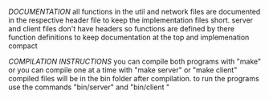 *DOCUMENTATION*
all functions in the util and network files are documented in the respective header file to keep the implementation files short.
server and client files don't have headers so functions are defined by there function definitions to keep documentation at the top and implemenation compact

*COMPILATION INSTRUCTIONS*
you can compile both programs with "make"
or you can compile one at a time with "make server" or "make client"
compiled files will be in the bin folder after compilation.
to run the programs use the commands "bin/server" and "bin/client <arguments>"
